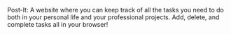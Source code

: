 Post-It: A website where you can keep track of all the tasks you need to do both in your personal life and your professional projects. Add, delete, and complete tasks all in your browser!